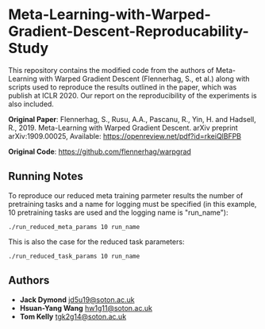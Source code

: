 # Meta-Learning-with-Warped-Gradient-Descent-Reproducability-Study
This repository contains the modified code from the authors of Meta-Learning with Warped Gradient Descent (Flennerhag, S., et al.) along with scripts used to reproduce the results outlined in the paper, which was publish at ICLR 2020. Our report on the reproducibility of the experiments is also included.

**Original Paper**: Flennerhag, S., Rusu, A.A., Pascanu, R., Yin, H. and Hadsell, R., 2019. Meta-Learning with Warped Gradient Descent. arXiv preprint arXiv:1909.00025, Available: https://openreview.net/pdf?id=rkeiQlBFPB

**Original Code**: https://github.com/flennerhag/warpgrad

## Running Notes
To reproduce our reduced meta training parmeter results the number of pretraining tasks and a name for logging must be specified (in this example, 10 pretraining tasks are used and the logging name is "run_name"):
```
./run_reduced_meta_params 10 run_name
```
This is also the case for the reduced task parameters:
```
./run_reduced_task_params 10 run_name
```

## Authors
* **Jack Dymond** [jd5u19@soton.ac.uk]()
* **Hsuan-Yang Wang** [hw1g11@soton.ac.uk]()
* **Tom Kelly** [tgk2g14@soton.ac.uk]()
